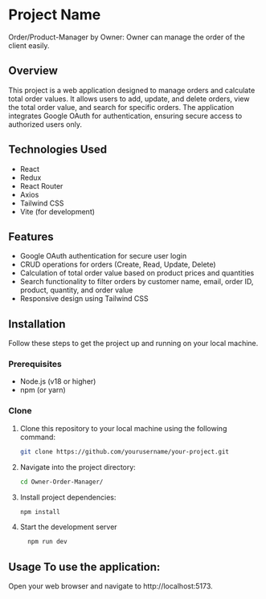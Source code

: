 # Project Name
Order/Product-Manager by Owner: Owner can manage the order of the client easily.

## Overview
This project is a web application designed to manage orders and calculate total order values. It allows users to add, update, and delete orders, view the total order value, and search for specific orders. The application integrates Google OAuth for authentication, ensuring secure access to authorized users only.

## Technologies Used
- React
- Redux
- React Router
- Axios
- Tailwind CSS
- Vite (for development)

## Features
- Google OAuth authentication for secure user login
- CRUD operations for orders (Create, Read, Update, Delete)
- Calculation of total order value based on product prices and quantities
- Search functionality to filter orders by customer name, email, order ID, product, quantity, and order value
- Responsive design using Tailwind CSS

## Installation
Follow these steps to get the project up and running on your local machine.

### Prerequisites
- Node.js (v18 or higher)
- npm (or yarn)

### Clone
1. Clone this repository to your local machine using the following command:

   ```bash
   git clone https://github.com/yourusername/your-project.git
   ```
2. Navigate into the project directory:

   ```bash
   cd Owner-Order-Manager/
   ```

3. Install project dependencies:

   ```bash
   npm install
   ```
4. Start the development server
    ```bash
      npm run dev
    ```

## Usage To use the application:

Open your web browser and navigate to http://localhost:5173.




